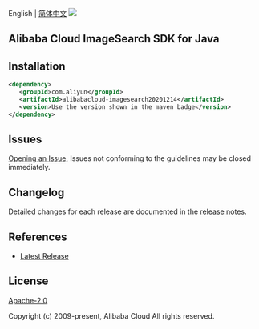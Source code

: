 English | [简体中文](README-CN.md)
![](https://aliyunsdk-pages.alicdn.com/icons/AlibabaCloud.svg)

## Alibaba Cloud ImageSearch SDK for Java

## Installation

```xml
<dependency>
   <groupId>com.aliyun</groupId>
   <artifactId>alibabacloud-imagesearch20201214</artifactId>
   <version>Use the version shown in the maven badge</version>
</dependency>
```

## Issues
[Opening an Issue](https://github.com/aliyun/alibabacloud-java-async-sdk/issues/new), Issues not conforming to the guidelines may be closed immediately.

## Changelog
Detailed changes for each release are documented in the [release notes](./ChangeLog.txt).

## References
* [Latest Release](https://github.com/aliyun/alibabacloud-async-java-sdk/)

## License
[Apache-2.0](http://www.apache.org/licenses/LICENSE-2.0)

Copyright (c) 2009-present, Alibaba Cloud All rights reserved.